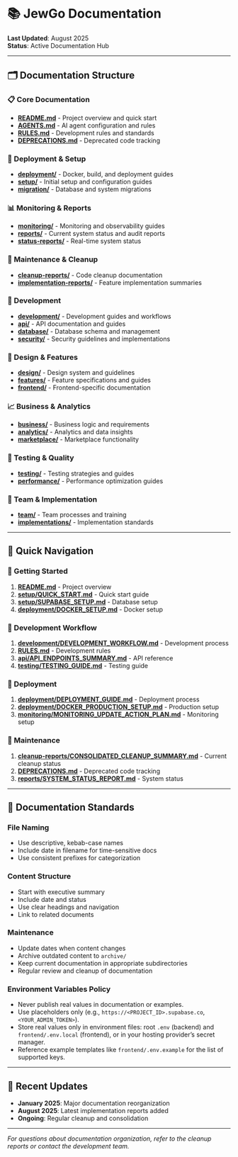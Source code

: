 # 📚 JewGo Documentation

**Last Updated**: August 2025  
**Status**: Active Documentation Hub

---

## 🗂️ Documentation Structure

### 📋 Core Documentation
- **[README.md](../README.md)** - Project overview and quick start
- **[AGENTS.md](../AGENTS.md)** - AI agent configuration and rules
- **[RULES.md](../RULES.md)** - Development rules and standards
- **[DEPRECATIONS.md](DEPRECATIONS.md)** - Deprecated code tracking

### 🚀 Deployment & Setup
- **[deployment/](deployment/)** - Docker, build, and deployment guides
- **[setup/](setup/)** - Initial setup and configuration guides
- **[migration/](migration/)** - Database and system migrations

### 📊 Monitoring & Reports
- **[monitoring/](monitoring/)** - Monitoring and observability guides
- **[reports/](reports/)** - Current system status and audit reports
- **[status-reports/](status-reports/)** - Real-time system status

### 🧹 Maintenance & Cleanup
- **[cleanup-reports/](cleanup-reports/)** - Code cleanup documentation
- **[implementation-reports/](implementation-reports/)** - Feature implementation summaries

### 🔧 Development
- **[development/](development/)** - Development guides and workflows
- **[api/](api/)** - API documentation and guides
- **[database/](database/)** - Database schema and management
- **[security/](security/)** - Security guidelines and implementations

### 🎨 Design & Features
- **[design/](design/)** - Design system and guidelines
- **[features/](features/)** - Feature specifications and guides
- **[frontend/](frontend/)** - Frontend-specific documentation

### 📈 Business & Analytics
- **[business/](business/)** - Business logic and requirements
- **[analytics/](analytics/)** - Analytics and data insights
- **[marketplace/](marketplace/)** - Marketplace functionality

### 🧪 Testing & Quality
- **[testing/](testing/)** - Testing strategies and guides
- **[performance/](performance/)** - Performance optimization guides

### 👥 Team & Implementation
- **[team/](team/)** - Team processes and training
- **[implementations/](implementations/)** - Implementation standards

---

## 📖 Quick Navigation

### 🚀 Getting Started
1. **[README.md](../README.md)** - Project overview
2. **[setup/QUICK_START.md](setup/QUICK_START.md)** - Quick start guide
3. **[setup/SUPABASE_SETUP.md](setup/SUPABASE_SETUP.md)** - Database setup
4. **[deployment/DOCKER_SETUP.md](deployment/DOCKER_SETUP.md)** - Docker setup

### 🔧 Development Workflow
1. **[development/DEVELOPMENT_WORKFLOW.md](development/DEVELOPMENT_WORKFLOW.md)** - Development process
2. **[RULES.md](../RULES.md)** - Development rules
3. **[api/API_ENDPOINTS_SUMMARY.md](api/API_ENDPOINTS_SUMMARY.md)** - API reference
4. **[testing/TESTING_GUIDE.md](testing/TESTING_GUIDE.md)** - Testing guide

### 🚀 Deployment
1. **[deployment/DEPLOYMENT_GUIDE.md](deployment/DEPLOYMENT_GUIDE.md)** - Deployment process
2. **[deployment/DOCKER_PRODUCTION_SETUP.md](deployment/DOCKER_PRODUCTION_SETUP.md)** - Production setup
3. **[monitoring/MONITORING_UPDATE_ACTION_PLAN.md](monitoring/MONITORING_UPDATE_ACTION_PLAN.md)** - Monitoring setup

### 🧹 Maintenance
1. **[cleanup-reports/CONSOLIDATED_CLEANUP_SUMMARY.md](cleanup-reports/CONSOLIDATED_CLEANUP_SUMMARY.md)** - Current cleanup status
2. **[DEPRECATIONS.md](DEPRECATIONS.md)** - Deprecated code tracking
3. **[reports/SYSTEM_STATUS_REPORT.md](reports/SYSTEM_STATUS_REPORT.md)** - System status

---

## 📝 Documentation Standards

### File Naming
- Use descriptive, kebab-case names
- Include date in filename for time-sensitive docs
- Use consistent prefixes for categorization

### Content Structure
- Start with executive summary
- Include date and status
- Use clear headings and navigation
- Link to related documents

### Maintenance
- Update dates when content changes
- Archive outdated content to `archive/`
- Keep current documentation in appropriate subdirectories
- Regular review and cleanup of documentation

### Environment Variables Policy
- Never publish real values in documentation or examples.
- Use placeholders only (e.g., `https://<PROJECT_ID>.supabase.co`, `<YOUR_ADMIN_TOKEN>`).
- Store real values only in environment files: root `.env` (backend) and `frontend/.env.local` (frontend), or in your hosting provider’s secret manager.
- Reference example templates like `frontend/.env.example` for the list of supported keys.

---

## 🔄 Recent Updates

- **January 2025**: Major documentation reorganization
- **August 2025**: Latest implementation reports added
- **Ongoing**: Regular cleanup and consolidation

---

*For questions about documentation organization, refer to the cleanup reports or contact the development team.* 
